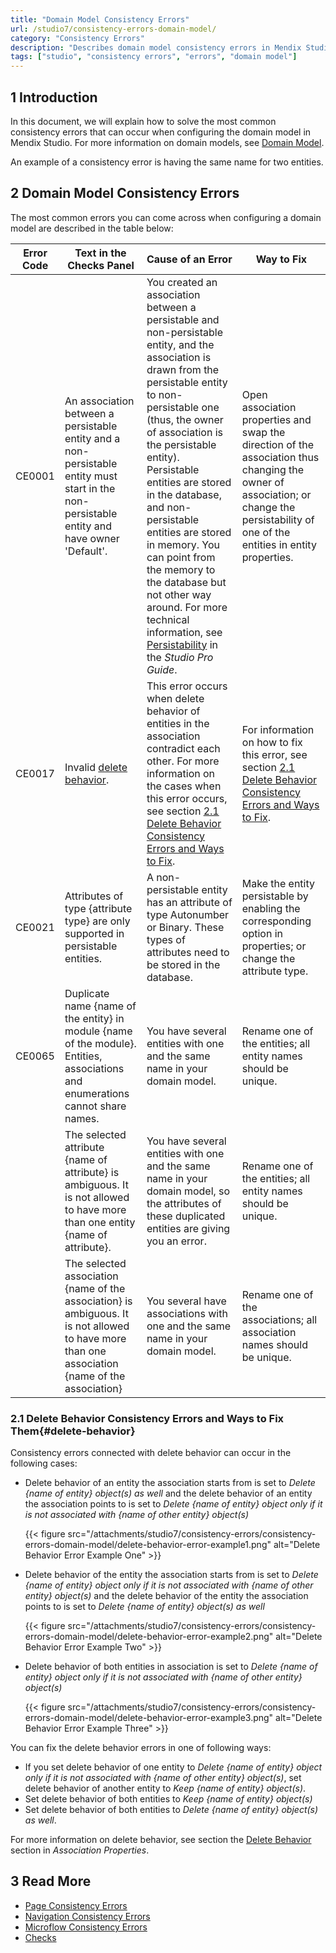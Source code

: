 ```yaml
---
title: "Domain Model Consistency Errors"
url: /studio7/consistency-errors-domain-model/
category: "Consistency Errors"
description: "Describes domain model consistency errors in Mendix Studio and the way to fix them."
tags: ["studio", "consistency errors", "errors", "domain model"]
---
```


## 1 Introduction 

In this document, we will explain how to solve the most common consistency errors that can occur when configuring the domain model in Mendix Studio. For more information on domain models, see [Domain Model](/studio7/domain-models/).

An example of a consistency error is having the same name for two entities.

## 2 Domain Model Consistency Errors

The most common errors you can come across when configuring a domain model are described in the table below:

| Error Code | Text in the Checks Panel                                     | Cause of an Error                                            | Way to Fix                                                   |
| ---------- | ------------------------------------------------------------ | ------------------------------------------------------------ | ------------------------------------------------------------ |
| CE0001     | An association between a persistable entity and a non-persistable entity must start in the non-persistable entity and have owner 'Default'. | You created an association between a persistable and non-persistable entity, and the association is drawn from the persistable entity to non-persistable one (thus, the owner of association is the persistable entity). Persistable entities are stored in the database, and non-persistable entities are stored in memory. You can point from the memory to the database but not other way around. For more technical information, see [Persistability](/refguide7/persistability/) in the *Studio Pro Guide*. | Open association properties and swap the direction of the association thus changing the owner of association; or change the persistability of one of the entities in entity properties. |
| CE0017     | Invalid [delete behavior](/studio7/domain-models-association-properties/#delete-behavior). | This error occurs when delete behavior of entities in the association contradict each other. For more information on the cases when this error occurs, see section [2.1 Delete Behavior Consistency Errors and Ways to Fix](#delete-behavior). | For information on how to fix this error, see section [2.1 Delete Behavior Consistency Errors and Ways to Fix](#delete-behavior). |
| CE0021     | Attributes of type {attribute type} are only supported in persistable entities. | A non-persistable entity has an attribute of type Autonumber or Binary. These types of attributes need to be stored in the database. | Make the entity persistable by enabling the corresponding option in properties; or change the attribute type. |
| CE0065     | Duplicate name {name of the entity} in module {name of the module}. Entities, associations and enumerations cannot share names. | You have several entities with one and the same name in your domain model. | Rename one of the entities; all entity names should be unique. |
|            | The selected attribute {name of attribute} is ambiguous. It is not allowed to have more than one entity {name of attribute}. | You have several entities with one and the same name in your domain model, so the attributes of these duplicated entities are giving you an error. | Rename one of the entities; all entity names should be unique. |
|            | The selected association {name of the association} is ambiguous. It is not allowed to have more than one association {name of the association} | You several have associations with one and the same name in your domain model. | Rename one of the associations; all association names should be unique. |

### 2.1 Delete Behavior Consistency Errors and Ways to Fix Them{#delete-behavior}

Consistency errors connected with delete behavior can occur in the following cases:

* Delete behavior of an entity the association starts from is set to *Delete {name of entity} object(s) as well* and the delete behavior of an entity the association points to is set to *Delete {name of entity} object only if it is not associated with {name of other entity} object(s)*

    {{< figure src="/attachments/studio7/consistency-errors/consistency-errors-domain-model/delete-behavior-error-example1.png" alt="Delete Behavior Error Example One" >}}

* Delete behavior of the entity the association starts from is set to *Delete {name of entity} object only if it is not associated with {name of other entity} object(s)* and the delete behavior of the entity the association points to is set to *Delete {name of entity} object(s) as well*

    {{< figure src="/attachments/studio7/consistency-errors/consistency-errors-domain-model/delete-behavior-error-example2.png" alt="Delete Behavior Error Example Two" >}}

* Delete behavior of both entities in association is set to *Delete {name of entity} object only if it is not associated with {name of other entity} object(s)*

    {{< figure src="/attachments/studio7/consistency-errors/consistency-errors-domain-model/delete-behavior-error-example3.png" alt="Delete Behavior Error Example Three" >}}

You can fix the delete behavior errors in one of following ways:

* If  you set delete behavior of one entity to *Delete {name of entity} object only if it is not associated with {name of other entity} object(s)*, set delete behavior of another entity to *Keep {name of entity} object(s)*. 
* Set delete behavior of both entities to *Keep {name of entity} object(s)* 
* Set delete behavior of both entities to *Delete {name of entity} object(s) as well*.

For more information on delete behavior, see section the [Delete Behavior](/studio7/domain-models-association-properties/#delete-behavior) section in *Association Properties*.

## 3 Read More

* [Page Consistency Errors](/studio7/consistency-errors-pages/)
* [Navigation Consistency Errors](/studio7/consistency-errors-navigation/)
* [Microflow Consistency Errors](/studio7/consistency-errors-microflows/)
* [Checks](/studio7/checks/)

